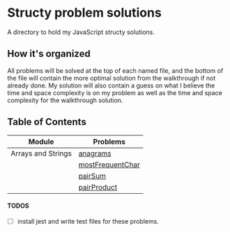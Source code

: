 # Structy problem solutions

A directory to hold my JavaScript structy solutions.

## How it's organized

All problems will be solved at the top of each named file, and the bottom of the file will contain the more optimal solution from the walkthrough if not already done. My solution will also contain a guess on what I believe the time and space complexity is on my problem as well as the time and space complexity for the walkthrough solution.

## Table of Contents

| Module             | Problems                                                    |
| ------------------ | ----------------------------------------------------------- |
| Arrays and Strings | [anagrams](./arrays-and-strings/anagrams.js)                |
|                    | [mostFrequentChar](./arrays-and-strings/mostFrquentChar.js) |
|                    | [pairSum](./arrays-and-strings/pairSum.js)                  |
|                    | [pairProduct](./arrays-and-strings//pairProduct.js)         |

#### TODOS

- [ ] install jest and write test files for these problems.
